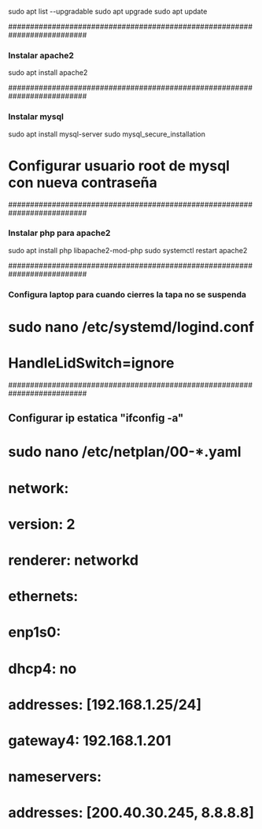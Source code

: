 sudo apt list --upgradable
sudo apt upgrade
sudo apt update

##########################################################################
### Instalar apache2

sudo apt install apache2

##########################################################################
### Instalar mysql

sudo apt install mysql-server
sudo mysql_secure_installation

# Configurar usuario root de mysql con nueva contraseña


##########################################################################
### Instalar php para apache2

sudo apt install php libapache2-mod-php
sudo systemctl restart apache2


##########################################################################
### Configura laptop para cuando cierres la tapa no se suspenda
# sudo nano /etc/systemd/logind.conf
# HandleLidSwitch=ignore


##########################################################################
## Configurar ip estatica "ifconfig -a"
# sudo nano /etc/netplan/00-*.yaml
# network:
# version: 2
# renderer: networkd
# ethernets:
#  enp1s0:
#   dhcp4: no
#   addresses: [192.168.1.25/24]
#   gateway4: 192.168.1.201
#   nameservers:
#    addresses: [200.40.30.245, 8.8.8.8]
